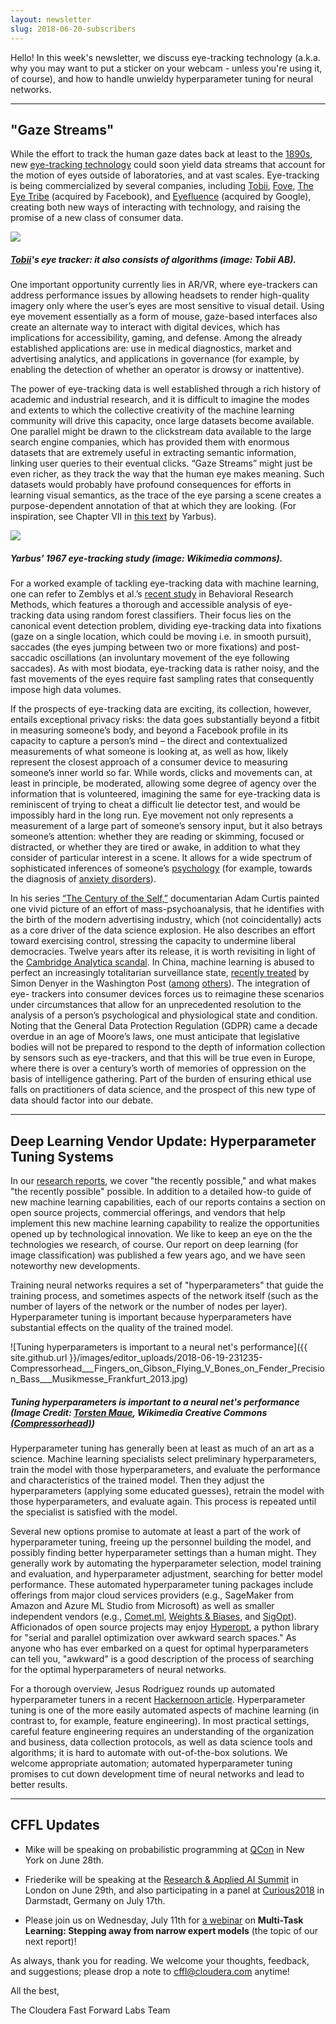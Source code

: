 ```yaml
---
layout: newsletter
slug: 2018-06-20-subscribers
---
```


Hello!  In this week's newsletter, we discuss eye-tracking technology (a.k.a. why you may want to put a sticker on your webcam - unless you're using it, of course), and how to handle unwieldy hyperparameter tuning for neural networks.

---

## "Gaze Streams"

While the effort to track the human gaze dates back at least to the [1890s](https://www.ncbi.nlm.nih.gov/pmc/articles/PMC512134/?page=1), new [eye-tracking technology](https://techcrunch.com/2017/02/19/unlocking-the-potential-of-eye-tracking-technology/) could soon yield data streams that account for the motion of eyes outside of laboratories, and at vast scales. Eye-tracking is being commercialized by several companies, including [Tobii](https://www.tobii.com/group/), [Fove](https://www.getfove.com/), [The Eye Tribe](http://theeyetribe.com/theeyetribe.com/about/index.html) (acquired by Facebook), and [Eyefluence](https://beta.techcrunch.com/2016/10/24/google-buys-eyefluence-eye-tracking-startup/?_ga=2.76572242.698882317.1528988225-1447743034.1526999999) (acquired by Google), creating both new ways of interacting with technology, and raising the promise of a new class of consumer data. 

![](https://www.tobii.com/imagevault/publishedmedia/dvrtiukio7ujt3vwfnkl/Tobii_EyeTracking_Illustration_EN_3_2.jpg)

##### [Tobii](https://www.tobii.com/group/about/this-is-eye-tracking/)'s eye tracker: it also consists of algorithms (image: Tobii AB).

One important opportunity currently lies in AR/VR, where eye-trackers can address performance issues by allowing headsets to render high-quality imagery only where the user’s eyes are most sensitive to visual detail. Using eye movement essentially as a form of mouse, gaze-based interfaces also create an alternate way to interact with digital devices, which has implications for accessibility, gaming, and defense. Among the already established applications are: use in medical diagnostics, market and advertising analytics, and applications in governance (for example, by enabling the detection of whether an operator is drowsy or inattentive). 

The power of eye-tracking data is well established through a rich history of academic and industrial research, and it is difficult to imagine the modes and extents to which the collective creativity of the machine learning community will drive this capacity, once large datasets become available. One parallel might be drawn to the clickstream data available to the large search engine companies, which has provided them with enormous datasets that are extremely useful in extracting semantic information, linking user queries to their eventual clicks. “Gaze Streams” might just be even richer, as they track the way that the human eye makes meaning. Such datasets would probably have profound consequences for efforts in learning visual semantics, as the trace of the eye parsing a scene creates a purpose-dependent annotation of that at which they are looking.  (For inspiration, see Chapter VII in [this text](http://wexler.free.fr/library/files/yarbus%20%281967%29%20eye%20movements%20and%20vision.pdf) by Yarbus). 

![](https://upload.wikimedia.org/wikipedia/commons/d/d2/Yarbus_The_Visitor.jpg) 
##### Yarbus' 1967 eye-tracking study (image: Wikimedia commons).

For a worked example of tackling eye-tracking data with machine learning, one can refer to Zemblys et al.’s [recent study](https://www.ncbi.nlm.nih.gov/pubmed/28233250) in Behavioral Research Methods, which features a thorough and accessible analysis of eye-tracking data using random forest classifiers. Their focus lies on the canonical event detection problem, dividing eye-tracking data into fixations (gaze on a single location, which could be moving i.e. in smooth pursuit), saccades (the eyes jumping between two or more fixations) and post-saccadic oscillations (an involuntary movement of the eye following saccades). As with most biodata, eye-tracking data is rather noisy, and the fast movements of the eyes require fast sampling rates that consequently impose high data volumes.

If the prospects of eye-tracking data are exciting, its collection, however, entails exceptional privacy risks: the data goes substantially beyond a fitbit in measuring someone’s body, and beyond a Facebook profile in its capacity to capture a person’s mind – the direct and contextualized measurements of what someone is looking at, as well as how, likely represent the closest approach of a consumer device to measuring someone’s inner world so far. While words, clicks and movements can, at least in principle, be moderated, allowing some degree of agency over the information that is volunteered, imagining the same for eye-tracking data is reminiscent of trying to cheat a difficult lie detector test, and would be impossibly hard in the long run. Eye movement not only represents a measurement of a large part of someone’s sensory input, but it also betrays someone’s attention: whether they are reading or skimming, focused or distracted, or whether they are tired or awake, in addition to what they consider of particular interest in a scene. It allows for a wide spectrum of sophisticated inferences of someone’s [psychology](https://www.ncbi.nlm.nih.gov/pubmed/22810423) (for example, towards the diagnosis of [anxiety disorders](http://www.apa.org/science/about/psa/2009/03/science-briefs.aspx)).

In his series [“The Century of the Self,”]( http://thoughtmaybe.com/the-century-of-the-self/ ) documentarian Adam Curtis painted one vivid picture of an effort of mass-psychoanalysis, that he identifies with the birth of the modern advertising industry, which (not coincidentally) acts as a core driver of the data science explosion. He also describes an effort toward exercising control, stressing the capacity to undermine liberal democracies. Twelve years after its release, it is worth revisiting in light of the [Cambridge Analytica scandal]( https://www.theguardian.com/news/2018/mar/18/what-is-cambridge-analytica-firm-at-centre-of-facebook-data-breach). In China, machine learning is abused to perfect an increasingly totalitarian surveillance state, [recently treated]( https://www.washingtonpost.com/news/world/wp/2018/01/07/feature/in-china-facial-recognition-is-sharp-end-of-a-drive-for-total-surveillance/?noredirect=on&utm_term=.20cd98300549) by Simon Denyer in the Washington Post ([among]( https://www.theatlantic.com/international/archive/2018/02/china-surveillance/552203/) [others]( https://www.bbc.com/news/av/world-asia-china-42248056/in-your-face-china-s-all-seeing-state)). The integration of eye- trackers into consumer devices forces us to reimagine these scenarios under circumstances that allow for an unprecedented resolution to the analysis of a person’s psychological and physiological state and condition. Noting that the General Data Protection Regulation (GDPR) came a decade overdue in an age of Moore’s laws, one must anticipate that legislative bodies will not be prepared to respond to the depth of information collection by sensors such as eye-trackers, and that this will be true even in Europe, where there is over a century’s worth of memories of oppression on the basis of intelligence gathering. Part of the burden of ensuring ethical use falls on practitioners of data science, and the prospect of this new type of data should factor into our debate.

---

## Deep Learning Vendor Update: Hyperparameter Tuning Systems

In our [research reports](https://www.fastforwardlabs.com/research), we cover "the recently possible," and what makes "the recently possible" possible. In addition to a detailed how-to guide of new machine learning capabilities, each of our reports contains a section on open source projects, commercial offerings, and vendors that help implement this new machine learning capability to realize the opportunities opened up by technological innovation. We like to keep an eye on the the technologies we research, of course. Our report on deep learning (for image classification) was published a few years ago, and we have seen noteworthy new developments.

Training neural networks requires a set of "hyperparameters" that guide the training process, and sometimes aspects of the network itself (such as the number of layers of the network or the number of nodes per layer). Hyperparameter tuning is important because hyperparameters have substantial effects on the quality of the trained model.

![Tuning hyperparameters is important to a neural net's performance]({{ site.github.url }}/images/editor_uploads/2018-06-19-231235-Compressorhead___Fingers_on_Gibson_Flying_V_Bones_on_Fender_Precision_Bass___Musikmesse_Frankfurt_2013.jpg)
##### Tuning hyperparameters is important to a neural net's performance (Image Credit: [Torsten Maue](https://commons.wikimedia.org/wiki/File:Compressorhead_-_Fingers_on_Gibson_Flying_V,_Bones_on_Fender_Precision_Bass_-_Musikmesse_Frankfurt_2013.jpg), Wikimedia Creative Commons [(Compressorhead)](https://innotechtoday.com/can-real-iron-man-sing-ironman/))


Hyperparameter tuning has generally been at least as much of an art as a science. Machine learning specialists select preliminary hyperparameters, train the model with those hyperparameters, and evaluate the performance and characteristics of the trained model. Then they adjust the hyperparameters (applying some educated guesses), retrain the model with those hyperparameters, and evaluate again. This process is repeated until the specialist is satisfied with the model.

Several new options promise to automate at least a part of the work of hyperparameter tuning, freeing up the personnel building the model, and possibly finding better hyperparameter settings than a human might. They generally work by automating the hyperparameter selection, model training and evaluation, and hyperparameter adjustment, searching for better model performance. These automated hyperparameter tuning packages include offerings from major cloud services providers (e.g., SageMaker from Amazon and Azure ML Studio from Microsoft) as well as smaller independent vendors (e.g., [Comet.ml](https://www.comet.ml/), [Weights & Biases](https://www.wandb.com/), and [SigOpt](https://sigopt.com/)). Afficionados of open source projects may enjoy [Hyperopt](https://github.com/hyperopt/hyperopt), a python library for "serial and parallel optimization over awkward search spaces." As anyone who has ever embarked on a quest for optimal hyperparameters can tell you, "awkward" is a good description of the process of searching for the optimal hyperparameters of neural networks.

For a thorough overview, Jesus Rodriguez rounds up automated hyperparameter tuners in a recent [Hackernoon article](https://hackernoon.com/hyperparameter-tuning-platforms-are-becoming-a-new-market-in-the-deep-learning-space-7106f0ac1689). Hyperparameter tuning is one of the more easily automated aspects of machine learning (in contrast to, for example, feature engineering). In most practical settings, careful feature engineering requires an understanding of the organization and business, data collection protocols, as well as data science tools and algorithms; it is hard to automate with out-of-the-box solutions. We welcome appropriate automation; automated hyperparameter tuning promises to cut down development time of neural networks and lead to better results.

---

## CFFL Updates

* Mike will be speaking on probabilistic programming at [QCon](https://qconnewyork.com/ny2018/presentation/modern-cs-presentation-1) in New York on June 28th.

* Friederike will be speaking at the [Research & Applied AI Summit](https://raais.co/) in London on June 29th, and also participating in a panel at [Curious2018](https://curious2018.com/) in Darmstadt, Germany on July 17th.

* Please join us on Wednesday, July 11th for [a webinar](https://info.cloudera.com/LP=2027?elq_id=CCLOU000007199414) on **Multi-Task Learning: Stepping away from narrow expert models** (the topic of our next report)!

As always, thank you for reading. We welcome your thoughts, feedback, and suggestions; please drop a note to cffl@cloudera.com anytime!

All the best,

The Cloudera Fast Forward Labs Team
